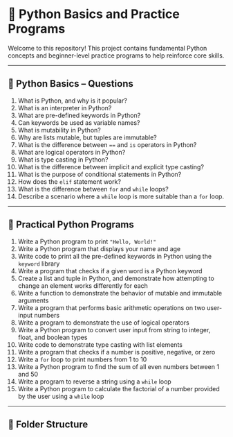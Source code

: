 # 📘 Python Basics and Practice Programs

Welcome to this repository! This project contains fundamental Python concepts and beginner-level practice programs to help reinforce core skills.

---

## 🧠 Python Basics – Questions

1. What is Python, and why is it popular?  
2. What is an interpreter in Python?  
3. What are pre-defined keywords in Python?  
4. Can keywords be used as variable names?  
5. What is mutability in Python?  
6. Why are lists mutable, but tuples are immutable?  
7. What is the difference between `==` and `is` operators in Python?  
8. What are logical operators in Python?  
9. What is type casting in Python?  
10. What is the difference between implicit and explicit type casting?  
11. What is the purpose of conditional statements in Python?  
12. How does the `elif` statement work?  
13. What is the difference between `for` and `while` loops?  
14. Describe a scenario where a `while` loop is more suitable than a `for` loop.

---

## 🧪 Practical Python Programs

1. Write a Python program to print `"Hello, World!"`  
2. Write a Python program that displays your name and age  
3. Write code to print all the pre-defined keywords in Python using the `keyword` library  
4. Write a program that checks if a given word is a Python keyword  
5. Create a list and tuple in Python, and demonstrate how attempting to change an element works differently for each  
6. Write a function to demonstrate the behavior of mutable and immutable arguments  
7. Write a program that performs basic arithmetic operations on two user-input numbers  
8. Write a program to demonstrate the use of logical operators  
9. Write a Python program to convert user input from string to integer, float, and boolean types  
10. Write code to demonstrate type casting with list elements  
11. Write a program that checks if a number is positive, negative, or zero  
12. Write a `for` loop to print numbers from 1 to 10  
13. Write a Python program to find the sum of all even numbers between 1 and 50  
14. Write a program to reverse a string using a `while` loop  
15. Write a Python program to calculate the factorial of a number provided by the user using a `while` loop  

---

## 📂 Folder Structure


